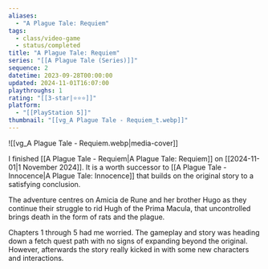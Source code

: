 ```yaml
---
aliases:
  - "A Plague Tale: Requiem"
tags:
  - class/video-game
  - status/completed
title: "A Plague Tale: Requiem"
series: "[[A Plague Tale (Series)]]"
sequence: 2
datetime: 2023-09-28T00:00:00
updated: 2024-11-01T16:07:00
playthroughs: 1
rating: "[[3-star|⭐️⭐️⭐️]]"
platform:
  - "[[PlayStation 5]]"
thumbnail: "[[vg_A Plague Tale - Requiem_t.webp]]"
---
```

![[vg_A Plague Tale - Requiem.webp|media-cover]]

I finished [[A Plague Tale - Requiem|A Plague Tale: Requiem]] on [[2024-11-01|1 November 2024]]. It is a worth successor to [[A Plague Tale - Innocence|A Plague Tale: Innocence]] that builds on the original story to a satisfying conclusion.

The adventure centres on Amicia de Rune and her brother Hugo as they continue their struggle to rid Hugh of the Prima Macula, that uncontrolled brings death in the form of rats and the plague.

Chapters 1 through 5 had me worried. The gameplay and story was heading down a fetch quest path with no signs of expanding beyond the original. However, afterwards the story really kicked in with some new characters and interactions.

